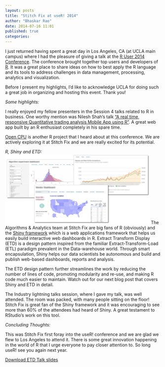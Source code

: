 ```yaml
---
layout: posts
title: "Stitch Fix at useR! 2014"
author: "Bhaskar Rao"
date: 2014-07-16 11:01
published: true
categories: 
---
```

I just returned having spent a great day in Los Angeles, CA (at UCLA main campus) where I had the pleasure of giving a talk at the [R User 2014 Conference][user-2014]. The conference brought together top users and developers of [R][rlanguage]. It was a great place to share ideas on how to best apply the R language and its tools to address challenges in data management, processing, analytics and visualization.

Before I present my highlights, I’d like to acknowledge  UCLA for doing such a great job in organizing and hosting this event.  Thank you!

<!-- more -->

*Some highlights:*

I really enjoyed my fellow presenters in the Session 4 talks related to R in business. One worthy mention was Nilesh Shah’s talk [“A real time, responsive Quantitative trading analysis Mobile App using R”][abstract1]. A great web app built by an R enthusiast completely in his spare time.

[Open CPU][opencpu] is another R project that I heard about at this conference.  We are actively exploring it at Stitch Fix and we are really excited for its potential.

*R, Shiny and ETD:*
![Shiny Web Dashboards](/assets/images/blog/shiny_dashboards.png)
The Algorithms & Analytics team at Stitch Fix are big fans of R (obviously) and the [Shiny framework][shiny] which is a web applications framework that helps us easily build interactive web dashboards in R. Extract Transform Display (ETD) is  a design pattern inspired from the familiar Extract-Transform-Load (ETL) paradigm prevalent in the Data-warehouse world. Through smart encapsulation, Shiny helps our data scientists be autonomous and build and publish web-based dashboards, reports and analysis.

The ETD design pattern further streamlines the work by reducing the number of lines of code, promoting modularity and re-use, and making R code much easier to maintain.  Watch out for our next blog post that covers Shiny and ETD in detail.

The Industry lightning talks session, where I gave my talk, was well attended. The room was packed, with many people sitting on the floor! Stitch Fix is great fan of the Shiny framework and it was encouraging to see more than 60% of the attendees had heard of Shiny. A great testament to RStudio’s work on this tool.

*Concluding Thoughts:*

This was Stitch Fix first foray into the useR! conference and we are glad we flew to Los Angeles to attend it. There is some great innovation happening in the world of R that I urge everyone to pay closer attention to. So long useR! see you again next year.

<a href="/assets/files/etd_useR_la4.pdf" target="_blank">Download ETD Talk slides</a>

[user-2014]: http://user2014.stat.ucla.edu/
[abstract1]: http://user2014.stat.ucla.edu/abstracts/talks/210_Shah.pdf
[opencpu]: http://www.opencpu.org/
[rlanguage]: http://www.r-project.org/
[shiny]: http://shiny.rstudio.com/